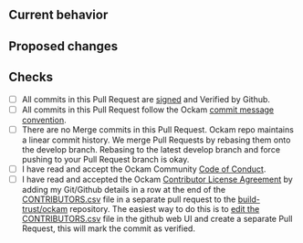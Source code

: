 <!-- Thank you for sending a pull request :heart: -->

## Current behavior

<!-- Please describe the current behavior of the code before the changes in this pull request are applied. -->

## Proposed changes

<!-- Please describe the changes proposed in this pull request. -->
<!-- If this pull request resolves an already recorded bug or a feature request, please add a link to that issue. -->

## Checks

<!--
To help us review and merge this pull request quickly, please confirm the following
by replaceing the [ ] in front of each bullet point below with [x]
-->

- [ ] All commits in this Pull Request are [signed](https://docs.github.com/en/authentication/managing-commit-signature-verification/signing-commits) and Verified by Github.
- [ ] All commits in this Pull Request follow the Ockam [commit message convention](https://github.com/build-trust/.github/blob/main/CONTRIBUTING.md#commit-messages).
- [ ] There are no Merge commits in this Pull Request. Ockam repo maintains a linear commit history. We merge Pull Requests by rebasing them onto the develop branch. Rebasing to the latest develop branch and force pushing to your Pull Request branch is okay.
- [ ] I have read and accept the Ockam Community [Code of Conduct](https://github.com/build-trust/.github/blob/main/CODE_OF_CONDUCT.md).
- [ ] I have read and accepted the Ockam [Contributor License Agreement](https://github.com/build-trust/.github/blob/main/CLA.md) by adding my Git/Github details in a row at the end of the [CONTRIBUTORS.csv](https://github.com/build-trust/ockam/blob/develop/.github/CONTRIBUTORS.csv) file in a separate pull request to the [build-trust/ockam](https://github.com/build-trust/ockam) repository. The easiest way to do this is to [edit the CONTRIBUTORS.csv](https://github.com/build-trust/ockam/edit/develop/.github/CONTRIBUTORS.csv) file in the github web UI and create a separate Pull Request, this will mark the commit as verified.

<!-- We're looking forward to merging your contribution!! -->
